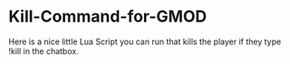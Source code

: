 # Kill-Command-for-GMOD
Here is a nice little Lua Script you can run that kills the player if they type !kill in the chatbox.
